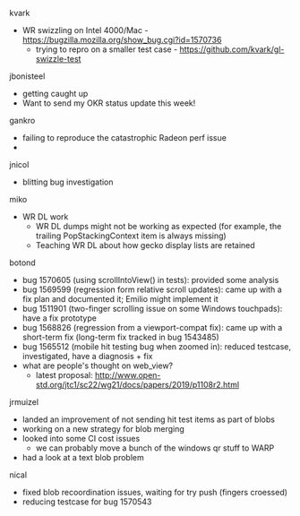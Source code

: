 kvark
  * WR swizzling on Intel 4000/Mac - https://bugzilla.mozilla.org/show_bug.cgi?id=1570736
    * trying to repro on a smaller test case - https://github.com/kvark/gl-swizzle-test

jbonisteel
  * getting caught up
  * Want to send my OKR status update this week!

gankro
  * failing to reproduce the catastrophic Radeon perf issue
  * 

jnicol
  * blitting bug investigation

miko
  * WR DL work
    * WR DL dumps might not be working as expected (for example, the trailing PopStackingContext item is always missing)
    * Teaching WR DL about how gecko display lists are retained

botond
  * bug 1570605 (using scrollIntoView() in tests): provided some analysis 
  * bug 1569599 (regression form relative scroll updates): came up with a fix plan and documented it; Emilio might implement it 
  * bug 1511901 (two-finger scrolling issue on some Windows touchpads): have a fix prototype 
  * bug 1568826 (regression from a viewport-compat fix): came up with a short-term fix (long-term fix tracked in bug 1543485) 
  * bug 1565512 (mobile hit testing bug when zoomed in): reduced testcase, investigated, have a diagnosis + fix
  * what are people's thought on web_view?
    * latest proposal: http://www.open-std.org/jtc1/sc22/wg21/docs/papers/2019/p1108r2.html

jrmuizel
  * landed an improvement of not sending hit test items as part of blobs
  * working on a new strategy for blob merging
  * looked into some CI cost issues
    * we can probably move a bunch of the windows qr stuff to WARP
  * had a look at a text blob problem

nical
  * fixed blob recoordination issues, waiting for try push (fingers croessed)
  * reducing testcase for bug 1570543
